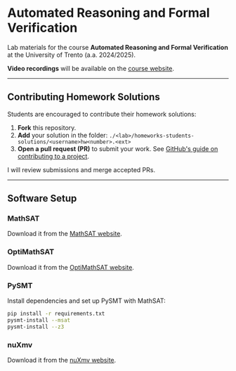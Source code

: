 # **Automated Reasoning and Formal Verification**  

Lab materials for the course **Automated Reasoning and Formal Verification**
at the University of Trento (a.a. 2024/2025).  

**Video recordings** will be available on the [course website](https://didatticaonline.unitn.it/dol/course/view.php?id=41102).  

---

## Contributing Homework Solutions  

Students are encouraged to contribute their homework solutions:  

1. **Fork** this repository.  
2. **Add** your solution in the folder:
  ```./<lab>/homeworks-students-solutions/<username>hw<number>.<ext>```
3. **Open a pull request (PR)** to submit your work. See [GitHub's guide on contributing to a project](https://docs.github.com/en/get-started/exploring-projects-on-github/contributing-to-a-project).  

I will review submissions and merge accepted PRs.  

---

## Software Setup  

### MathSAT 
Download it from the [MathSAT website](https://mathsat.fbk.eu/download.html).  

### OptiMathSAT 
Download it from the [OptiMathSAT website](https://optimathsat.disi.unitn.it/pages/download-js.html).  

### PySMT
Install dependencies and set up PySMT with MathSAT:  

```bash
pip install -r requirements.txt
pysmt-install --msat
pysmt-install --z3
```

### nuXmv
Download it from the [nuXmv website](https://nuxmv.fbk.eu/download.html).  

